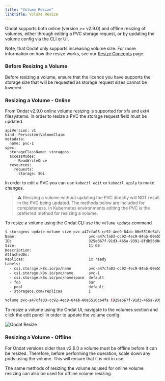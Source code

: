 ```yaml
---
title: "Volume Resize"
linkTitle: Volume Resize
---
```



Ondat supports both online (version >= v2.9.0) and offline resizing of volumes,
either through editing a PVC storage request, or by updating the volume config
via the CLI or UI.

Note, that Ondat only supports increasing volume size. For more
information on how the resize works, see our [Resize Concepts](/docs/concepts/volumes#volume-resize) page.

### Before Resizing a Volume

Before resizing a volume, ensure that the licence you have supports the storage 
size that will be requested as storage request sizes cannot be lowered.

### Resizing a Volume - Online
From Ondat v2.9.0 online volume resizing is supported for xfs and ext4 filesystems.
In order to resize a PVC the storage request field must be updated.

```
apiVersion: v1
kind: PersistentVolumeClaim
metadata:
  name: pvc-1
spec:
  storageClassName: storageos
  accessModes:
    - ReadWriteOnce
  resources:
    requests:
      storage: 5Gi
```


In order to edit a PVC you can use `kubectl edit` or `kubectl apply` to make
changes.

> ⚠️ Resizing a volume without updating the PVC directly will NOT result in
> the PVC being updated. The methods below are included for completeness. In
> Kubernetes environments editing the PVC is the preferred method for resizing
> a volume.

To resize a volume using the Ondat CLI use the `volume update` command

```bash
$ storageos update volume size pvc-a47cfa03-cc92-4ec9-84ab-00e5516c64fa 10GiB
Name:                                 pvc-a47cfa03-cc92-4ec9-84ab-00e5516c64fa
ID:                                   925e667f-91d3-465a-9391-8fdb56d0c9ff
Size:                                 11 GB
Description:
AttachedOn:
Replicas:                             1x ready
Labels:
  - csi.storage.k8s.io/pv/name        pvc-a47cfa03-cc92-4ec9-84ab-00e5516c64fa
  - csi.storage.k8s.io/pvc/name       pvc-1
  - csi.storage.k8s.io/pvc/namespace  default
  - foo                               bar
  - pool                              default
  - storageos.com/replicas            1

Volume pvc-a47cfa03-cc92-4ec9-84ab-00e5516c64fa (925e667f-91d3-465a-9391-8fdb56d0c9ff) updated. Size changed.
```

To resize a volume using the Ondat UI, navigate to the volumes section and
click the edit pencil in order to update the volume config.

![Ondat Resize](/images/docs/operations/resize/resize-vol.png)

### Resizing a Volume - Offline

For Ondat versions older than v2.9.0 a volume must be offline before
it can be resized. Therefore, before performing the operation, scale
down any pods using the volume. This will ensure that it is not in use.

The same methods of resizing the volume as used for online volume resizing
can also be used for offline volume resizing.
